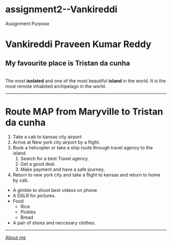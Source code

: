 # assignment2--Vankireddi
Assignment Purpose
# Vankireddi Praveen Kumar Reddy 
## My favourite place is Tristan da cunha
<br> The most **isolated** and one of the most beautiful **island** in the world. It is the most remote inhabited archipelago in the world.

---

# Route MAP from Maryville to Tristan da cunha
1. Take a cab to kansas city airport
2. Arrive at New york city airport by a flight.
3. Book a helicopter or take a ship route through travel agency to the island.
   1. Search for a best Travel agency.
   2. Get a good deal.
   3. Make payment and have a safe journey.
4. Return to new york city and take a flight to kansas and return to home by cab.

* A gimble to shoot best videos on phone
* A DSLR for pictures.
* Food
  * Rice
  * Pickles
  * Bread
* A pair of shoes and neccesary clothes.

---

[About me](https://github.com/Pravnrdy/assignment2--Vankireddi/blob/main/AboutMe.md)